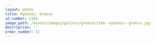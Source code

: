 ```yaml
---
layout: photo
title: Mykonos, Greece
id_number: 1104
image_path: /assets/images/gallery/greece/1104--mykonos--greece.jpg
description: ''
order_number: 11
---
```

